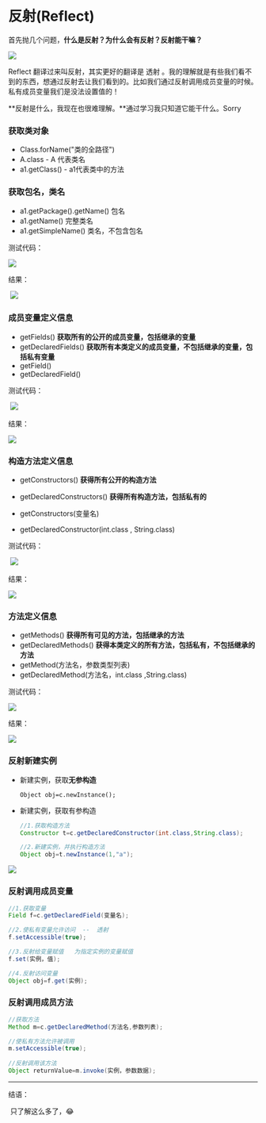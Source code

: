 # 反射(Reflect)

首先抛几个问题，**什么是反射？为什么会有反射？反射能干嘛？**

![](../image/Reflect/Reflect.png)

Reflect 翻译过来叫反射，其实更好的翻译是 透射 。我的理解就是有些我们看不到的东西，想通过反射去让我们看到的。比如我们通过反射调用成员变量的时候。私有成员变量我们是没法设置值的！

**反射是什么，我现在也很难理解。**通过学习我只知道它能干什么。Sorry

### 获取类对象

- Class.forName("类的全路径")
- A.class  - A 代表类名
- a1.getClass() - a1代表类中的方法

### 获取包名，类名

- a1.getPackage().getName()      包名
- a1.getName()                              完整类名
- a1.getSimpleName()                  类名，不包含包名

测试代码：

![](../image/Reflect/f1.png)

结果：

​		![](../image/Reflect/f1Result.png)

### 成员变量定义信息

- getFields()    				  **获取所有的公开的成员变量，包括继承的变量**
- getDeclaredFields()      **获取所有本类定义的成员变量，不包括继承的变量，包括私有变量**
- getField()
- getDeclaredField()



测试代码：

​		![](../image/Reflect/f2.png)

结果：

![](../image/Reflect/f2Result.png)

### 构造方法定义信息

- getConstructors()  					**获得所有公开的构造方法**
- getDeclaredConstructors()       **获得所有构造方法，包括私有的**

- getConstructors(变量名)
- getDeclaredConstructor(int.class , String.class) 



测试代码：

​		![](../image/Reflect/f3.png)

结果：

![](../image/Reflect/f3Result.png)



### 方法定义信息

- getMethods()       						**获得所有可见的方法，包括继承的方法**
- getDeclaredMethods()               **获得本类定义的所有方法，包括私有，不包括继承的方法**
- getMethod(方法名，参数类型列表)
- getDeclaredMethod(方法名，int.class ,String.class)



测试代码：

![](../image/Reflect/f4.png)

结果：

![](../image/Reflect/f4Result.png)

### 反射新建实例

- 新建实例，获取**无参构造**

  `Object obj=c.newInstance();`

- 新建实例，获取有参构造

  ```java
  //1.获取构造方法
  Constructor t=c.getDeclaredConstructor(int.class,String.class);
  
  //2.新建实例，并执行构造方法
  Object obj=t.newInstance(1,"a");
  ```



![](../image/Reflect/F1F2.png)

### 反射调用成员变量

```java
//1.获取变量
Field f=c.getDeclaredField(变量名);

//2.使私有变量允许访问  --  透射
f.setAccessible(true);

//3.反射给变量赋值   为指定实例的变量赋值
f.set(实例，值);

//4.反射访问变量
Object obj=f.get(实例);
```

### 反射调用成员方法

```java
//获取方法
Method m=c.getDeclaredMethod(方法名,参数列表);

//使私有方法允许被调用
m.setAccessible(true);
    
//反射调用该方法
Object returnValue=m.invoke(实例，参数数据);
```

---

结语：

​		只了解这么多了，😂